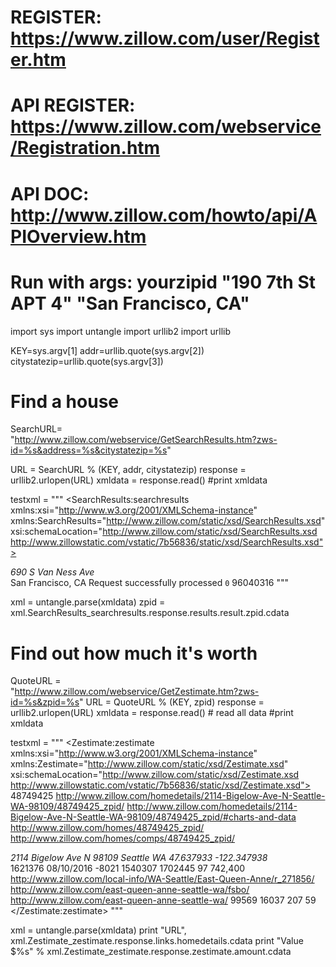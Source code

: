# REGISTER: https://www.zillow.com/user/Register.htm
# API REGISTER: https://www.zillow.com/webservice/Registration.htm
# API DOC: http://www.zillow.com/howto/api/APIOverview.htm

# Run with args: yourzipid "190 7th St APT 4" "San Francisco, CA"
import sys
import untangle
import urllib2
import urllib

KEY=sys.argv[1]
addr=urllib.quote(sys.argv[2])
citystatezip=urllib.quote(sys.argv[3])

# Find a house
SearchURL=\
    "http://www.zillow.com/webservice/GetSearchResults.htm?zws-id=%s&address=%s&citystatezip=%s"

URL = SearchURL % (KEY, addr, citystatezip)
response = urllib2.urlopen(URL)
xmldata = response.read()
#print xmldata

testxml = """<?xml version="1.0" encoding="utf-8"?>
<SearchResults:searchresults xmlns:xsi="http://www.w3.org/2001/XMLSchema-instance" xmlns:SearchResults="http://www.zillow.com/static/xsd/SearchResults.xsd" xsi:schemaLocation="http://www.zillow.com/static/xsd/SearchResults.xsd http://www.zillowstatic.com/vstatic/7b56836/static/xsd/SearchResults.xsd">
    <request>
    <address>690 S Van Ness Ave</address>
    <citystatezip>San Francisco, CA</citystatezip>
    </request>
    <message>
    <text>Request successfully processed</text>
    <code>0</code>
    </message>
    <response>
        <results>
            <result>
                <zpid>96040316</zpid>
"""

xml = untangle.parse(xmldata)
zpid = xml.SearchResults_searchresults.response.results.result.zpid.cdata

# Find out how much it's worth

QuoteURL =\
    "http://www.zillow.com/webservice/GetZestimate.htm?zws-id=%s&zpid=%s"
URL = QuoteURL % (KEY, zpid)
response = urllib2.urlopen(URL)
xmldata = response.read()              # read all data
#print xmldata

testxml = """<?xml version="1.0" encoding="utf-8"?>
<Zestimate:zestimate xmlns:xsi="http://www.w3.org/2001/XMLSchema-instance" xmlns:Zestimate="http://www.zillow.com/static/xsd/Zestimate.xsd" xsi:schemaLocation="http://www.zillow.com/static/xsd/Zestimate.xsd http://www.zillowstatic.com/vstatic/7b56836/static/xsd/Zestimate.xsd">
<response>
    <zpid>48749425</zpid>
    <links>
        <homedetails>
        http://www.zillow.com/homedetails/2114-Bigelow-Ave-N-Seattle-WA-98109/48749425_zpid/
        </homedetails>
        <graphsanddata>
        http://www.zillow.com/homedetails/2114-Bigelow-Ave-N-Seattle-WA-98109/48749425_zpid/#charts-and-data
        </graphsanddata>
        <mapthishome>http://www.zillow.com/homes/48749425_zpid/</mapthishome>
        <comparables>http://www.zillow.com/homes/comps/48749425_zpid/</comparables>
    </links>
    <address>
        <street>2114 Bigelow Ave N</street>
        <zipcode>98109</zipcode>
        <city>Seattle</city>
        <state>WA</state>
        <latitude>47.637933</latitude>
        <longitude>-122.347938</longitude>
    </address>
    <zestimate>
        <amount currency="USD">1621376</amount>
        <last-updated>08/10/2016</last-updated>
        <oneWeekChange deprecated="true"/>
        <valueChange duration="30" currency="USD">-8021</valueChange>
        <valuationRange>
        <low currency="USD">1540307</low>
        <high currency="USD">1702445</high>
        </valuationRange>
        <percentile>97</percentile>
    </zestimate>
    <localRealEstate>
    <region name="East Queen Anne" id="271856" type="neighborhood">
    <zindexValue>742,400</zindexValue>
    <links>
    <overview>
    http://www.zillow.com/local-info/WA-Seattle/East-Queen-Anne/r_271856/
    </overview>
    <forSaleByOwner>
    http://www.zillow.com/east-queen-anne-seattle-wa/fsbo/
    </forSaleByOwner>
    <forSale>http://www.zillow.com/east-queen-anne-seattle-wa/</forSale>
    </links>
    </region>
    </localRealEstate>
    <regions>
    <zipcode-id>99569</zipcode-id>
    <city-id>16037</city-id>
    <county-id>207</county-id>
    <state-id>59</state-id>
    </regions>
</response>
</Zestimate:zestimate>
"""

xml = untangle.parse(xmldata)
print "URL", xml.Zestimate_zestimate.response.links.homedetails.cdata
print "Value $%s" % xml.Zestimate_zestimate.response.zestimate.amount.cdata

